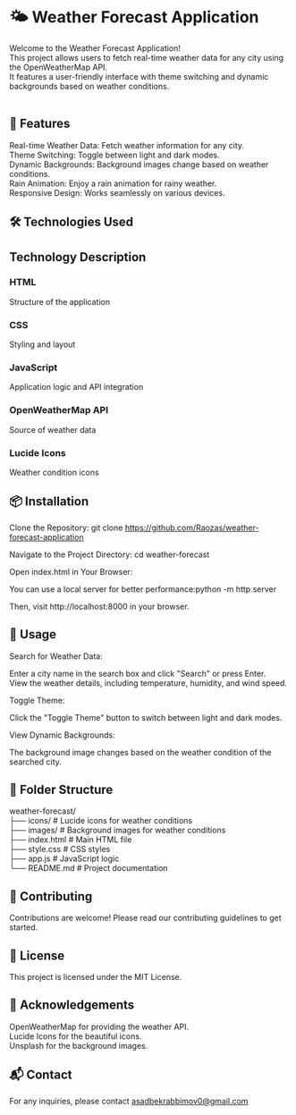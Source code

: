 # **🌤️ Weather Forecast Application**
Welcome to the Weather Forecast Application! </br>
This project allows users to fetch real-time weather data for any city using the OpenWeatherMap API.</br>
It features a user-friendly interface with theme switching and dynamic backgrounds based on weather conditions.</br></br>
## 🚀 Features

Real-time Weather Data: Fetch weather information for any city.</br>
Theme Switching: Toggle between light and dark modes.</br>
Dynamic Backgrounds: Background images change based on weather conditions.</br>
Rain Animation: Enjoy a rain animation for rainy weather.</br>
Responsive Design: Works seamlessly on various devices.</br>

## 🛠️ Technologies Used



## Technology Description



### HTML
Structure of the application


### CSS
Styling and layout


### JavaScript
Application logic and API integration


### OpenWeatherMap API
Source of weather data


### Lucide Icons
Weather condition icons


## 📦 Installation

Clone the Repository:
git clone https://github.com/Raozas/weather-forecast-application


Navigate to the Project Directory:
cd weather-forecast


Open index.html in Your Browser:

You can use a local server for better performance:python -m http.server


Then, visit http://localhost:8000 in your browser.



## 📖 Usage

Search for Weather Data:

Enter a city name in the search box and click "Search" or press Enter.</br>
View the weather details, including temperature, humidity, and wind speed.</br>


Toggle Theme:

Click the "Toggle Theme" button to switch between light and dark modes.


View Dynamic Backgrounds:

The background image changes based on the weather condition of the searched city.



## 📁 Folder Structure
weather-forecast/ </br>
├── icons/               # Lucide icons for weather conditions </br>
├── images/              # Background images for weather conditions </br>
├── index.html           # Main HTML file </br>
├── style.css            # CSS styles </br>
├── app.js               # JavaScript logic </br>
└── README.md            # Project documentation </br>

## 🤝 Contributing
Contributions are welcome! Please read our contributing guidelines to get started.
## 📄 License
This project is licensed under the MIT License. 
## 🙏 Acknowledgements

OpenWeatherMap for providing the weather API.</br>
Lucide Icons for the beautiful icons.</br>
Unsplash for the background images.</br>

## 📬 Contact
For any inquiries, please contact asadbekrabbimov0@gmail.com
